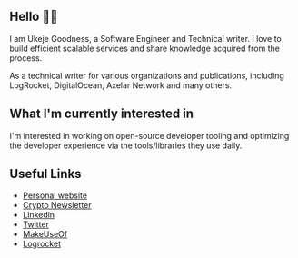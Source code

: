 ## Hello 👋🏾

I am Ukeje Goodness, a Software Engineer and Technical writer. I love to build efficient scalable services and share knowledge acquired from the process.

As a technical writer for various organizations and publications, including LogRocket, DigitalOcean, Axelar Network and many others.

## What I'm currently interested in

I'm interested in working on open-source developer tooling and optimizing the developer experience via the tools/libraries they use daily.

## Useful Links

- [Personal website](https://www.goodylili.github.io/)
- [Crypto Newsletter](https://goodylili.substack.com/)
- [Linkedin](https://www.linkedin.com/in/goodylili)
- [Twitter](https://www.twitter.com/goodylili)
- [MakeUseOf](https://www.makeuseof.com/author/ukejechukwuemeriwo-goodness/)
- [Logrocket](https://blog.logrocket.com/author/ukejegoodness/)
